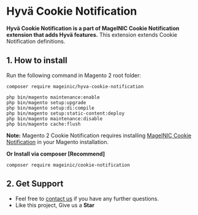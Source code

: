 # Hyvä Cookie Notification

**Hyvä Cookie Notification is a part of MageINIC Cookie Notification extension that adds Hyvä features.** This extension extends Cookie Notification definitions.

## 1. How to install

Run the following command in Magento 2 root folder:

```
composer require mageinic/hyva-cookie-notification

php bin/magento maintenance:enable
php bin/magento setup:upgrade
php bin/magento setup:di:compile
php bin/magento setup:static-content:deploy
php bin/magento maintenance:disable
php bin/magento cache:flush
```

**Note:**
Magento 2 Cookie Notification requires installing [MageINIC Cookie Notification](https://github.com/mageinic/cookie-notification) in your Magento installation.

**Or Install via composer [Recommend]**
```
composer require mageinic/cookie-notification
```

## 2. Get Support

- Feel free to [contact us](https://www.mageinic.com/contact.html) if you have any further questions.
- Like this project, Give us a **Star**
